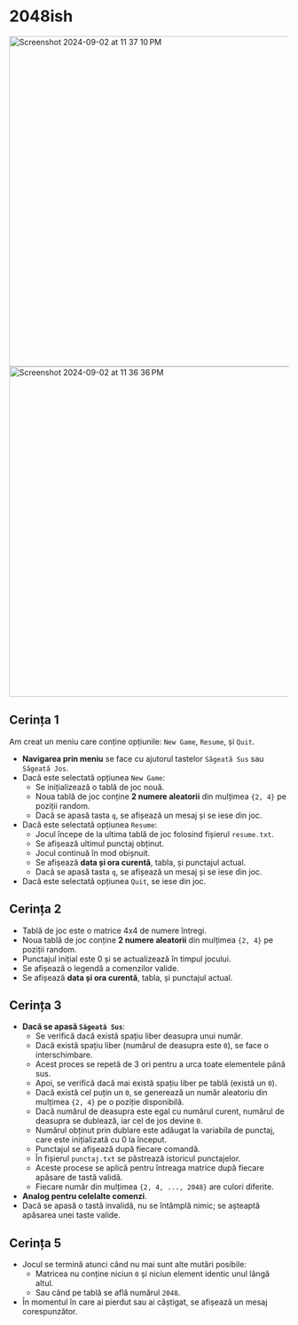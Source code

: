 # 2048ish


<img width="596" alt="Screenshot 2024-09-02 at 11 37 10 PM" src="https://github.com/user-attachments/assets/f86ba75e-7ae6-4b32-8da4-9e79736f7f42">

<img width="596" alt="Screenshot 2024-09-02 at 11 36 36 PM" src="https://github.com/user-attachments/assets/dac5f17b-4816-4ea7-a9c9-e5f950006354">


## Cerința 1

Am creat un meniu care conține opțiunile: `New Game`, `Resume`, și `Quit`.

- **Navigarea prin meniu** se face cu ajutorul tastelor `Săgeată Sus` sau `Săgeată Jos`.
- Dacă este selectată opțiunea `New Game`:
  - Se inițializează o tablă de joc nouă.
  - Noua tablă de joc conține **2 numere aleatorii** din mulțimea `{2, 4}` pe poziții random.
  - Dacă se apasă tasta `q`, se afișează un mesaj și se iese din joc.
- Dacă este selectată opțiunea `Resume`:
  - Jocul începe de la ultima tablă de joc folosind fișierul `resume.txt`.
  - Se afișează ultimul punctaj obținut.
  - Jocul continuă în mod obișnuit.
  - Se afișează **data și ora curentă**, tabla, și punctajul actual.
  - Dacă se apasă tasta `q`, se afișează un mesaj și se iese din joc.
- Dacă este selectată opțiunea `Quit`, se iese din joc.

## Cerința 2

- Tablă de joc este o matrice 4x4 de numere întregi.
- Noua tablă de joc conține **2 numere aleatorii** din mulțimea `{2, 4}` pe poziții random.
- Punctajul inițial este 0 și se actualizează în timpul jocului.
- Se afișează o legendă a comenzilor valide.
- Se afișează **data și ora curentă**, tabla, și punctajul actual.

## Cerința 3

- **Dacă se apasă `Săgeată Sus`**:
  - Se verifică dacă există spațiu liber deasupra unui număr.
  - Dacă există spațiu liber (numărul de deasupra este `0`), se face o interschimbare.
  - Acest proces se repetă de 3 ori pentru a urca toate elementele până sus.
  - Apoi, se verifică dacă mai există spațiu liber pe tablă (există un `0`).
  - Dacă există cel puțin un `0`, se generează un număr aleatoriu din mulțimea `{2, 4}` pe o poziție disponibilă.
  - Dacă numărul de deasupra este egal cu numărul curent, numărul de deasupra se dublează, iar cel de jos devine `0`.
  - Numărul obținut prin dublare este adăugat la variabila de punctaj, care este inițializată cu 0 la început.
  - Punctajul se afișează după fiecare comandă.
  - În fișierul `punctaj.txt` se păstrează istoricul punctajelor.
  - Aceste procese se aplică pentru întreaga matrice după fiecare apăsare de tastă validă.
  - Fiecare număr din mulțimea `{2, 4, ..., 2048}` are culori diferite.
- **Analog pentru celelalte comenzi**.
- Dacă se apasă o tastă invalidă, nu se întâmplă nimic; se așteaptă apăsarea unei taste valide.

## Cerința 5

- Jocul se termină atunci când nu mai sunt alte mutări posibile:
  - Matricea nu conține niciun `0` și niciun element identic unul lângă altul.
  - Sau când pe tablă se află numărul `2048`.
- În momentul în care ai pierdut sau ai câștigat, se afișează un mesaj corespunzător.
